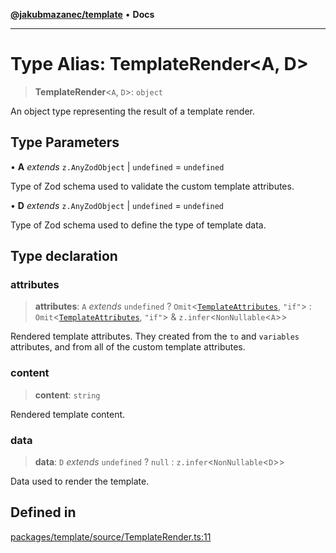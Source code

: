 [**@jakubmazanec/template**](../README.md) • **Docs**

---

# Type Alias: TemplateRender\<A, D\>

> **TemplateRender**\<`A`, `D`\>: `object`

An object type representing the result of a template render.

## Type Parameters

• **A** _extends_ `z.AnyZodObject` \| `undefined` = `undefined`

Type of Zod schema used to validate the custom template attributes.

• **D** _extends_ `z.AnyZodObject` \| `undefined` = `undefined`

Type of Zod schema used to define the type of template data.

## Type declaration

### attributes

> **attributes**: `A` _extends_ `undefined` ? `Omit`\<[`TemplateAttributes`](TemplateAttributes.md),
> `"if"`\> : `Omit`\<[`TemplateAttributes`](TemplateAttributes.md), `"if"`\> &
> `z.infer`\<`NonNullable`\<`A`\>\>

Rendered template attributes. They created from the `to` and `variables` attributes, and from all of
the custom template attributes.

### content

> **content**: `string`

Rendered template content.

### data

> **data**: `D` _extends_ `undefined` ? `null` : `z.infer`\<`NonNullable`\<`D`\>\>

Data used to render the template.

## Defined in

[packages/template/source/TemplateRender.ts:11](https://github.com/jakubmazanec/tools/blob/043f017b24789eba8a7eb285e0e1042ac4eaaeea/packages/template/source/TemplateRender.ts#L11)

